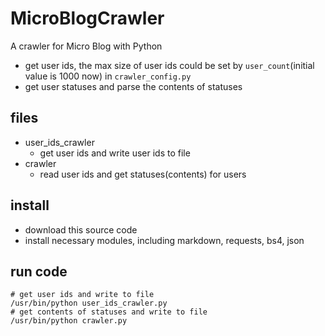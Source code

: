 # MicroBlogCrawler
A crawler for Micro Blog with Python

* get user ids, the max size of user ids could be set by `user_count`(initial value is 1000 now) in `crawler_config.py`
* get user statuses and parse the contents of statuses


## files

* user_ids_crawler
	* get user ids and write user ids to file
* crawler
	* read user ids and get statuses(contents) for users

## install
* download this source code
* install necessary modules, including markdown, requests, bs4, json

## run code
	# get user ids and write to file
	/usr/bin/python user_ids_crawler.py 
	# get contents of statuses and write to file
	/usr/bin/python crawler.py